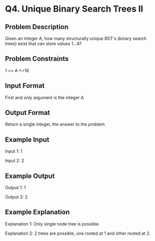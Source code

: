 # Q4. Unique Binary Search Trees II
## Problem Description
Given an integer A, how many structurally unique BST's (binary search trees) exist that can store values 1...A?

## Problem Constraints
1 <= A <=18

## Input Format
First and only argument is the integer A

## Output Format
Return a single integer, the answer to the problem

## Example Input
Input 1:
 1

Input 2:
 2

## Example Output
Output 1:
 1

Output 2:
 2

## Example Explanation
Explanation 1:
 Only single node tree is possible.

Explanation 2:
 2 trees are possible, one rooted at 1 and other rooted at 2.
